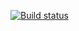 [![Build status](https://ci.appveyor.com/api/projects/status/nh8u54h0oj6am25k?svg=true)](https://ci.appveyor.com/project/Lulu0307/carddeliveryorderselenide)
